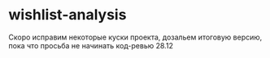 # wishlist-analysis
Скоро исправим некоторые куски проекта, дозальем итоговую версию,
пока что просьба не начинать код-ревью 28.12

